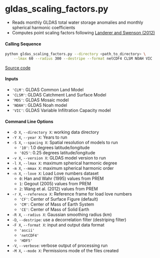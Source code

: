 gldas_scaling_factors.py
========================

- Reads monthly GLDAS total water storage anomalies and monthly spherical harmonic coefficients
- Computes point scaling factors following [Landerer and Swenson (2012)](https://doi.org/10.1029/2011WR011453)

#### Calling Sequence
```bash
python gldas_scaling_factors.py --directory <path_to_directory> \
    --lmax 60 --radius 300 --destripe --format netCDF4 CLSM NOAH VIC
```
[Source code](https://github.com/tsutterley/model-harmonics/blob/main/GLDAS/gldas_scaling_factors.py)

#### Inputs
- `'CLM'`: GLDAS Common Land Model
- `'CLSM'`: GLDAS Catchment Land Surface Model
- `'MOS'`: GLDAS Mosaic model
- `'NOAH'`: GLDAS Noah model
- `'VIC'`: GLDAS Variable Infiltration Capacity model

#### Command Line Options
- `-D X`, `--directory X`: working data directory
- `-Y X`, `--year X`: Years to run
- `-S X`, `--spacing X`: Spatial resolution of models to run
    * `'10'`: 1.0 degrees latitude/longitude
    * `'025'`: 0.25 degrees latitude/longitude
- `-v X`, `--version X`: GLDAS model version to run
- `-l X`, `--lmax X`: maximum spherical harmonic degree
- `-m X`, `--mmax X`: maximum spherical harmonic order
- `-n X`, `--love X`: Load Love numbers dataset
    * `0`: Han and Wahr (1995) values from PREM
    * `1`: Gegout (2005) values from PREM
    * `2`: Wang et al. (2012) values from PREM
- `-r X`, `--reference X`: Reference frame for load love numbers
    * `'CF'`: Center of Surface Figure (default)
    * `'CM'`: Center of Mass of Earth System
    * `'CE'`: Center of Mass of Solid Earth
- `-R X`, `--radius X`: Gaussian smoothing radius (km)
- `-D`, `--destripe`: use a decorrelation filter (destriping filter)
- `-F X`, `--format X`: input and output data format
    * `'ascii'`
    * `'netCDF4'`
    * `'HDF5'`
- `-V`, `--verbose`: verbose output of processing run
- `-M X`, `--mode X`: Permissions mode of the files created
